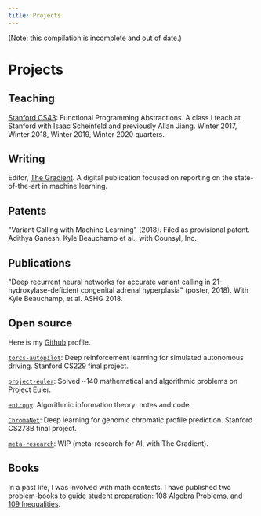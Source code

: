 ```yaml
---
title: Projects
---
```


(Note: this compilation is incomplete and out of date.)

# Projects

## Teaching

[Stanford CS43](https://stanford-lambda.gitlab.io/): Functional Programming Abstractions.  A class I teach at Stanford with Isaac Scheinfeld and previously Allan Jiang.  Winter 2017, Winter 2018, Winter 2019, Winter 2020 quarters.

## Writing

Editor, [The Gradient](https://thegradient.pub/).  A digital publication focused on reporting on the state-of-the-art in machine learning.

## Patents

"Variant Calling with Machine Learning" (2018).  Filed as provisional patent. Adithya Ganesh, Kyle Beauchamp et al., with Counsyl, Inc.

## Publications

"Deep recurrent neural networks for accurate variant calling in 21-hydroxylase-deficient congenital adrenal hyperplasia" (poster, 2018).   With Kyle Beauchamp, et al.  ASHG 2018.

## Open source

Here is my [Github](https://github.com/acganesh) profile.

[`torcs-autopilot`](https://github.com/acganesh/torcs-autopilot): Deep reinforcement learning for simulated autonomous driving.  Stanford CS229 final project.

[`project-euler`](https://github.com/acganesh/project-euler): Solved ~140 mathematical and algorithmic problems on Project Euler.

[`entropy`](https://github.com/acganesh/entropy): Algorithmic information theory: notes and code.

[`ChromaNet`](https://github.com/acganesh/ChromaNet): Deep learning for genomic chromatic profile prediction.  Stanford CS273B final project.

[`meta-research`](https://github.com/gradientpub/meta-research): WIP (meta-research for AI, with The Gradient).

## Books

In a past life, I was involved with math contests.  I have published two problem-books to guide student preparation: [108 Algebra Problems](https://bookstore.ams.org/xyz-5/), and [109 Inequalities](https://bookstore.ams.org/xyz-16/).
